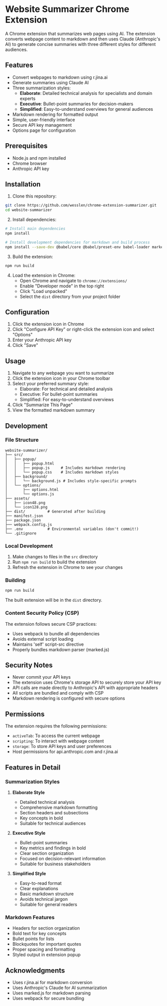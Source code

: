 # Website Summarizer Chrome Extension

A Chrome extension that summarizes web pages using AI. The extension converts webpage content to markdown and then uses Claude (Anthropic's AI) to generate concise summaries with three different styles for different audiences.

## Features

- Convert webpages to markdown using r.jina.ai
- Generate summaries using Claude AI
- Three summarization styles:
  - **Elaborate**: Detailed technical analysis for specialists and domain experts
  - **Executive**: Bullet-point summaries for decision-makers
  - **Simplified**: Easy-to-understand overviews for general audiences
- Markdown rendering for formatted output
- Simple, user-friendly interface
- Secure API key management
- Options page for configuration

## Prerequisites

- Node.js and npm installed
- Chrome browser
- Anthropic API key

## Installation

1. Clone this repository:
```bash
git clone https://github.com/wesslen/chrome-extension-summarizer.git
cd website-summarizer
```

2. Install dependencies:
```bash
# Install main dependencies
npm install

# Install development dependencies for markdown and build process
npm install --save-dev @babel/core @babel/preset-env babel-loader marked
```

3. Build the extension:
```bash
npm run build
```

4. Load the extension in Chrome:
   - Open Chrome and navigate to `chrome://extensions/`
   - Enable "Developer mode" in the top right
   - Click "Load unpacked"
   - Select the `dist` directory from your project folder

## Configuration

1. Click the extension icon in Chrome
2. Click "Configure API Key" or right-click the extension icon and select "Options"
3. Enter your Anthropic API key
4. Click "Save"

## Usage

1. Navigate to any webpage you want to summarize
2. Click the extension icon in your Chrome toolbar
3. Select your preferred summary style:
   - Elaborate: For technical and detailed analysis
   - Executive: For bullet-point summaries
   - Simplified: For easy-to-understand overviews
4. Click "Summarize This Page"
5. View the formatted markdown summary

## Development

### File Structure
```
website-summarizer/
├── src/
│   ├── popup/
│   │   ├── popup.html
│   │   ├── popup.js     # Includes markdown rendering
│   │   └── popup.css    # Includes markdown styles
│   ├── background/
│   │   └── background.js # Includes style-specific prompts
│   └── options/
│       ├── options.html
│       └── options.js
├── assets/
│   ├── icon48.png
│   └── icon128.png
├── dist/          # Generated after building
├── manifest.json
├── package.json
├── webpack.config.js
├── .env           # Environmental variables (don't commit!)
└── .gitignore
```

### Local Development

1. Make changes to files in the `src` directory
2. Run `npm run build` to build the extension
3. Refresh the extension in Chrome to see your changes

### Building

```bash
npm run build
```

The built extension will be in the `dist` directory.

### Content Security Policy (CSP)

The extension follows secure CSP practices:
- Uses webpack to bundle all dependencies
- Avoids external script loading
- Maintains 'self' script-src directive
- Properly bundles markdown parser (marked.js)

## Security Notes

- Never commit your API keys
- The extension uses Chrome's storage API to securely store your API key
- API calls are made directly to Anthropic's API with appropriate headers
- All scripts are bundled and comply with CSP
- Markdown rendering is configured with secure options

## Permissions

The extension requires the following permissions:
- `activeTab`: To access the current webpage
- `scripting`: To interact with webpage content
- `storage`: To store API keys and user preferences
- Host permissions for api.anthropic.com and r.jina.ai

## Features in Detail

### Summarization Styles

1. **Elaborate Style**
   - Detailed technical analysis
   - Comprehensive markdown formatting
   - Section headers and subsections
   - Key concepts in bold
   - Suitable for technical audiences

2. **Executive Style**
   - Bullet-point summaries
   - Key metrics and findings in bold
   - Clear section organization
   - Focused on decision-relevant information
   - Suitable for business stakeholders

3. **Simplified Style**
   - Easy-to-read format
   - Clear explanations
   - Basic markdown structure
   - Avoids technical jargon
   - Suitable for general readers

### Markdown Features

- Headers for section organization
- Bold text for key concepts
- Bullet points for lists
- Blockquotes for important quotes
- Proper spacing and formatting
- Styled output in extension popup

## Acknowledgments

- Uses r.jina.ai for markdown conversion
- Uses Anthropic's Claude for AI summarization
- Uses marked.js for markdown parsing
- Uses webpack for secure bundling